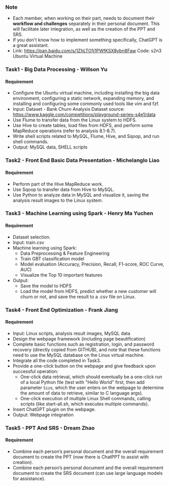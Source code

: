 ### Note

- Each member, when working on their part, needs to document their **workflow and challenges** separately in their personal document. This will facilitate later integration, as well as the creation of the PPT and SRS.
- If you don't know how to implement something specifically, ChatGPT is a great assistant.
- Link: https://pan.baidu.com/s/1ZhLTO1j1PWfKSX8ybn8Faw Code: s2n3 Ubuntu Virtual Machine

### Task1 - Big Data Processing - Willson Yu

#### Requirement

- Configure the Ubuntu virtual machine, including installing the big data environment, configuring a static network, expanding memory, and installing and configuring some commonly used tools like vim and fzf.
- Input: Dataset - Bank Churn Analysis Dataset source: https://www.kaggle.com/competitions/playground-series-s4e1/data
- Use Flume to transfer data from the Linux system to HDFS.
- Use Hive to create tables, load files from HDFS, and perform some MapReduce operations (refer to analysis 8.1-8.7).
- Write shell scripts related to MySQL, Flume, Hive, and Sqoop, and run shell commands.
- Output: MySQL data, SHELL scripts

### Task2 - Front End Basic Data Presentation - Michelanglo Liao

#### Requirement

- Perform part of the Hive MapReduce work.
- Use Sqoop to transfer data from Hive to MySQL.
- Use Python to analyze data in MySQL and visualize it, saving the analysis result images to the Linux system.

### Task3 - Machine Learning using Spark - Henry Ma Yuchen

#### Requirement

- Dataset selection.
- Input: train.csv
- Machine learning using Spark:
  - Data Preprocessing & Feature Engineering
  - Train GBT classification model
  - Model evaluation (Accuracy, Precision, Recall, F1-score, ROC Curve, AUC)
  - Visualize the Top 10 important features
- Output:
  - Save the model to HDFS
  - Load the model from HDFS, predict whether a new customer will churn or not, and save the result to a .csv file on Linux.

### Task4 - Front End Optimization - Frank Jiang

#### Requirement

- Input: Linux scripts, analysis result images, MySQL data
- Design the webpage framework (including page beautification)
- Complete basic functions such as registration, login, and password recovery (directly copied from GITHUB), and note that these functions need to use the MySQL database on the Linux virtual machine.
- Integrate all the code completed in Task3.
- Provide a one-click button on the webpage and give feedback upon successful operation:
  - One-click data retrieval, which should eventually be a one-click run of a local Python file (test with "Hello World" first, then add parameter `Size`, which the user enters on the webpage to determine the amount of data to retrieve, similar to C language args).
  - One-click execution of multiple Linux Shell commands, calling scripts (like start-all.sh, which executes multiple commands).
- Insert ChatGPT plugin on the webpage.
- Output: Webpage integration

### Task5 - PPT And SRS - Dream Zhao

#### Requirement

- Combine each person’s personal document and the overall requirement document to create the PPT (now there is ChatPPT to assist with creation).
- Combine each person’s personal document and the overall requirement document to create the SRS document (can use large language models for assistance).